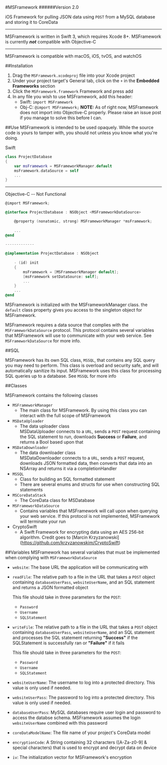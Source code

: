 #MSFramework
######Version 2.0

iOS Framework for pulling JSON data using `POST` from a MySQL database and storing it to CoreData

---

MSFramework is written in Swift 3, which requires Xcode 8+.  MSFramework is currently _**not**_ compatible with Objective-C

---

MSFramework is compatible with macOS, iOS, tvOS, and watchOS

##Installation
1. Drag the `MSFramework.xcodeproj` file into your Xcode project
2. Under your project target's General tab, click on the `+` in the **Embedded Frameworks** section
3. Click the `MSFramework.framework` Framework and press add
4. In any file you wish to use MSFramework, add this header:
	* Swift: `import MSFramework`
	* Obj-C: `@import MSFramework;`  **NOTE:** As of right now, MSFramework does not import into Objective-C properly.  Please raise an issue post if you manage to solve this before I can.

##Use
MSFramework is intended to be used opaquely.  While the source code is yours to tamper with, you should not unless you know what you're doing.

Swift

```Swift
class ProjectDatabase
{
	var msFramework = MSFrameworkManager.default
	msFramework.dataSource = self
	...
}
```
---
Objective-C -- Not Functional

```Objective-C
@import MSFramework;

@interface ProjectDatabase : NSObject <MSFrameworkDataSource>

	@property (nonatomic, strong) MSFrameworkManager *msFramework;
	
	...
@end
	
-------------

@implementation ProjectDatabase : NSObject
	
	- (id) init
	{
		msFramework = [MSFrameworkManager default];
		[msFramework setDataSource: self];
		...
	}
	...
@end
```

MSFramework is initialized with the MSFrameworkManager class.  the `default` class property gives you access to the singleton object for MSFramework.

MSFramework requires a data source that complies with the `MSFrameworkDataSource` protocol.  This protocol contains several variables that MSFramework will use to communicate with your web service.  See `MSFrameworkDataSource` for more info.

##SQL

MSFramework has its own SQL class, `MSSQL`, that contains any SQL query you may need to perform.  This class is overload and security safe, and will automatically sanitize its input. MSFramework uses this class for processing SQL queries up to a database.  See `MSSQL` for more info

##Classes

MSFramework contains the following classes

* `MSFrameworkManager`
	* The main class for MSFramework.  By using this class you can interact with the full scope of MSFramework
* `MSDataUploader`
	* The data uploader class<br>MSDataUploader connects to a `URL`, sends a `POST` request containing the SQL statement to run, downloads **Success** or **Failure**, and returns a Bool based upon that
* `MSDataDownloader`
	* The data downloader class<br>MSDataDownloader connects to a `URL`, sends a `POST` request, downloads JSON formatted data, then converts that data into an NSArray and returns it via a completionHandler
* `MSSQL`
	* Class for building an SQL formatted statement
	* There are several enums and structs for use when constructing SQL statements
* `MSCoreDataStack`
	* The CoreData class for MSDatabase
* `MSFrameworkDataSource`
	* Contains variables that MSFramework will call upon when querying your web service.  If this protocol is not implemented, MSFramework will terminate your run 
* CryptoSwift
	* A Swift Framework for encrypting data using an AES 256-bit algorithm.  Credit goes to [Marcin Krzyzanowski] (https://github.com/krzyzanowskim/CryptoSwift)


##Variables
MSFramework has several variables that must be implemented when complying with `MSFrameworkDataSource`

* `website`: The base URL the application will be communicating with

* `readFile`: The relative path to a file in the URL that takes a `POST` object containing `databaseUserPass`, `websiteUserName`, and an SQL statement and returns a JSON formatted object
     
     This file should take in three parameters for the `POST`:
     * `Password`
     * `Username`
     * `SQLStatement`
* `writeFile`: The relative path to a file in the URL that takes a `POST` object containing `databaseUserPass`, `websiteUserName`, and an SQL statement and processes the SQL statement returning **"Success"** if the SQLStatement is successfully ran or **"Failure"** if it fails
     
     This file should take in three parameters for the `POST`:
     * `Password`
     * `Username`
     * `SQLStatement`
* `websiteUserName`: The username to log into a protected directory.  This value is only used if needed.
* `websiteUserPass`: The password to log into a protected directory.  This value is only used if needed.
* `databaseUserPass`: MySQL databases require user login and password to access the databse schema.  MSFramework assumes the login `websiteUserName` combined with this password
* `coreDataModelName`: The file name of your project's CoreData model
* `encryptionCode`: A String containing 32 characters ([A-Za-z0-9] & special characters) that is used to encrypt and decrypt data on device
* `iv`: The initialization vector for MSFramework's encryption